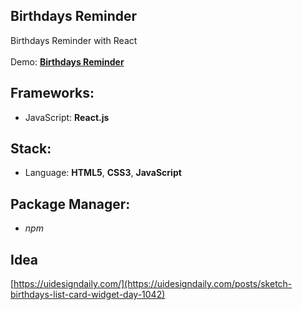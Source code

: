 ## Birthdays Reminder

Birthdays Reminder with React<br>
<br>
Demo: **[Birthdays Reminder](https://dejanv91.github.io/38-Birthday-Reminder/src)**

## Frameworks:
* JavaScript: **React.js**

## Stack:
* Language: **HTML5**, **CSS3**, **JavaScript**

## Package Manager: 
* *npm*

## Idea

[https://uidesigndaily.com/](https://uidesigndaily.com/posts/sketch-birthdays-list-card-widget-day-1042)
